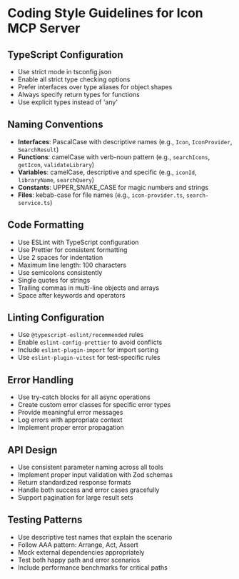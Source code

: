 # Coding Style Guidelines for Icon MCP Server

## TypeScript Configuration

- Use strict mode in tsconfig.json
- Enable all strict type checking options
- Prefer interfaces over type aliases for object shapes
- Always specify return types for functions
- Use explicit types instead of 'any'

## Naming Conventions

- **Interfaces**: PascalCase with descriptive names (e.g., `Icon`, `IconProvider`, `SearchResult`)
- **Functions**: camelCase with verb-noun pattern (e.g., `searchIcons`, `getIcon`, `validateLibrary`)
- **Variables**: camelCase, descriptive and specific (e.g., `iconId`, `libraryName`, `searchQuery`)
- **Constants**: UPPER_SNAKE_CASE for magic numbers and strings
- **Files**: kebab-case for file names (e.g., `icon-provider.ts`, `search-service.ts`)

## Code Formatting

- Use ESLint with TypeScript configuration
- Use Prettier for consistent formatting
- Use 2 spaces for indentation
- Maximum line length: 100 characters
- Use semicolons consistently
- Single quotes for strings
- Trailing commas in multi-line objects and arrays
- Space after keywords and operators

## Linting Configuration

- Use `@typescript-eslint/recommended` rules
- Enable `eslint-config-prettier` to avoid conflicts
- Include `eslint-plugin-import` for import sorting
- Use `eslint-plugin-vitest` for test-specific rules

## Error Handling

- Use try-catch blocks for all async operations
- Create custom error classes for specific error types
- Provide meaningful error messages
- Log errors with appropriate context
- Implement proper error propagation

## API Design

- Use consistent parameter naming across all tools
- Implement proper input validation with Zod schemas
- Return standardized response formats
- Handle both success and error cases gracefully
- Support pagination for large result sets

## Testing Patterns

- Use descriptive test names that explain the scenario
- Follow AAA pattern: Arrange, Act, Assert
- Mock external dependencies appropriately
- Test both happy path and error scenarios
- Include performance benchmarks for critical paths
